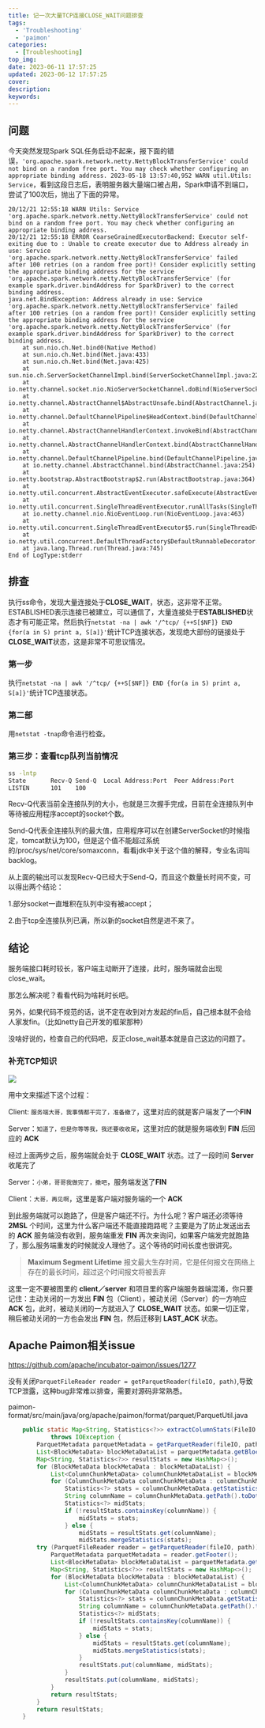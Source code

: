 ```yaml
---
title: 记一次大量TCP连接CLOSE_WAIT问题排查
tags:
  - 'Troubleshooting'
  - 'paimon'
categories:
  - [Troubleshooting]
top_img: 
date: 2023-06-11 17:57:25
updated: 2023-06-12 17:57:25
cover:
description:
keywords:
---
```


## 问题

今天突然发现Spark SQL任务启动不起来，报下面的错误，`'org.apache.spark.network.netty.NettyBlockTransferService' could not bind on a random free port. You may check whether configuring an appropriate binding address. 2023-05-18 13:57:40,952 WARN util.Utils: Service`，看到这段日志后，表明服务器大量端口被占用，Spark申请不到端口，尝试了100次后，抛出了下面的异常。

```
20/12/21 12:55:18 WARN Utils: Service 'org.apache.spark.network.netty.NettyBlockTransferService' could not bind on a random free port. You may check whether configuring an appropriate binding address.
20/12/21 12:55:18 ERROR CoarseGrainedExecutorBackend: Executor self-exiting due to : Unable to create executor due to Address already in use: Service 'org.apache.spark.network.netty.NettyBlockTransferService' failed after 100 retries (on a random free port)! Consider explicitly setting the appropriate binding address for the service 'org.apache.spark.network.netty.NettyBlockTransferService' (for example spark.driver.bindAddress for SparkDriver) to the correct binding address.
java.net.BindException: Address already in use: Service 'org.apache.spark.network.netty.NettyBlockTransferService' failed after 100 retries (on a random free port)! Consider explicitly setting the appropriate binding address for the service 'org.apache.spark.network.netty.NettyBlockTransferService' (for example spark.driver.bindAddress for SparkDriver) to the correct binding address.
	at sun.nio.ch.Net.bind0(Native Method)
	at sun.nio.ch.Net.bind(Net.java:433)
	at sun.nio.ch.Net.bind(Net.java:425)
	at sun.nio.ch.ServerSocketChannelImpl.bind(ServerSocketChannelImpl.java:223)
	at io.netty.channel.socket.nio.NioServerSocketChannel.doBind(NioServerSocketChannel.java:128)
	at io.netty.channel.AbstractChannel$AbstractUnsafe.bind(AbstractChannel.java:558)
	at io.netty.channel.DefaultChannelPipeline$HeadContext.bind(DefaultChannelPipeline.java:1283)
	at io.netty.channel.AbstractChannelHandlerContext.invokeBind(AbstractChannelHandlerContext.java:501)
	at io.netty.channel.AbstractChannelHandlerContext.bind(AbstractChannelHandlerContext.java:486)
	at io.netty.channel.DefaultChannelPipeline.bind(DefaultChannelPipeline.java:989)
	at io.netty.channel.AbstractChannel.bind(AbstractChannel.java:254)
	at io.netty.bootstrap.AbstractBootstrap$2.run(AbstractBootstrap.java:364)
	at io.netty.util.concurrent.AbstractEventExecutor.safeExecute(AbstractEventExecutor.java:163)
	at io.netty.util.concurrent.SingleThreadEventExecutor.runAllTasks(SingleThreadEventExecutor.java:403)
	at io.netty.channel.nio.NioEventLoop.run(NioEventLoop.java:463)
	at io.netty.util.concurrent.SingleThreadEventExecutor$5.run(SingleThreadEventExecutor.java:858)
	at io.netty.util.concurrent.DefaultThreadFactory$DefaultRunnableDecorator.run(DefaultThreadFactory.java:138)
	at java.lang.Thread.run(Thread.java:745)
End of LogType:stderr
```

## 排查

执行ss命令，发现大量连接处于**CLOSE_WAIT**，状态，这非常不正常。ESTABLISHED表示连接已被建立，可以通信了，大量连接处于**ESTABLISHED**状态才有可能正常。然后执行`netstat -na | awk '/^tcp/ {++S[$NF]} END {for(a in S) print a, S[a]}'`统计TCP连接状态，发现绝大部份的链接处于**CLOSE_WAIT**状态，这是非常不可思议情况。


### 第一步

执行`netstat -na | awk '/^tcp/ {++S[$NF]} END {for(a in S) print a, S[a]}'`统计TCP连接状态。

### 第二部

用`netstat -tnap`命令进行检查。

### 第三步：查看tcp队列当前情况
```sh
ss -lntp
State       Recv-Q Send-Q  Local Address:Port  Peer Address:Port             
LISTEN      101    100  
```

Recv-Q代表当前全连接队列的大小，也就是三次握手完成，目前在全连接队列中等待被应用程序accept的socket个数。

Send-Q代表全连接队列的最大值，应用程序可以在创建ServerSocket的时候指定，tomcat默认为100，但是这个值不能超过系统的/proc/sys/net/core/somaxconn，看看jdk中关于这个值的解释，专业名词叫backlog。

从上面的输出可以发现Recv-Q已经大于Send-Q，而且这个数量长时间不变，可以得出两个结论：

1.部分socket一直堆积在队列中没有被accept；

2.由于tcp全连接队列已满，所以新的socket自然是进不来了。



## 结论

服务端接口耗时较长，客户端主动断开了连接，此时，服务端就会出现 close_wait。

那怎么解决呢？看看代码为啥耗时长吧。

另外，如果代码不规范的话，说不定在收到对方发起的fin后，自己根本就不会给人家发fin。（比如netty自己开发的框架那种）

没啥好说的，检查自己的代码吧，反正close_wait基本就是自己这边的问题了。



### 补充TCP知识

![](https://raw.githubusercontent.com/yuanoOo/learngit/b6713af0a1b426be22a510bcd51cb0cddef43ea6/jpg/tcp01.jpeg)

用中文来描述下这个过程：

Client: `服务端大哥，我事情都干完了，准备撤了`，这里对应的就是客户端发了一个**FIN**

Server：`知道了，但是你等等我，我还要收收尾`，这里对应的就是服务端收到 **FIN** 后回应的 **ACK**

经过上面两步之后，服务端就会处于 **CLOSE_WAIT** 状态。过了一段时间 **Server** 收尾完了

Server：`小弟，哥哥我做完了，撤吧`，服务端发送了**FIN**

Client：`大哥，再见啊`，这里是客户端对服务端的一个 **ACK**

到此服务端就可以跑路了，但是客户端还不行。为什么呢？客户端还必须等待 **2MSL** 个时间，这里为什么客户端还不能直接跑路呢？主要是为了防止发送出去的 **ACK** 服务端没有收到，服务端重发 **FIN** 再次来询问，如果客户端发完就跑路了，那么服务端重发的时候就没人理他了。这个等待的时间长度也很讲究。

> **Maximum Segment Lifetime** 报文最大生存时间，它是任何报文在网络上存在的最长时间，超过这个时间报文将被丢弃

这里一定不要被图里的 **client／server** 和项目里的客户端服务器端混淆，你只要记住：主动关闭的一方发出 **FIN** 包（Client），被动关闭（Server）的一方响应 **ACK** 包，此时，被动关闭的一方就进入了 **CLOSE_WAIT** 状态。如果一切正常，稍后被动关闭的一方也会发出 **FIN** 包，然后迁移到 **LAST_ACK** 状态。

## Apache Paimon相关issue

https://github.com/apache/incubator-paimon/issues/1277

没有关闭`ParquetFileReader reader = getParquetReader(fileIO, path)`,导致TCP泄露，这种bug非常难以排查，需要对源码非常熟悉。

paimon-format/src/main/java/org/apache/paimon/format/parquet/ParquetUtil.java

```java
    public static Map<String, Statistics<?>> extractColumnStats(FileIO fileIO, Path path)
            throws IOException {
        ParquetMetadata parquetMetadata = getParquetReader(fileIO, path).getFooter();
        List<BlockMetaData> blockMetaDataList = parquetMetadata.getBlocks();
        Map<String, Statistics<?>> resultStats = new HashMap<>();
        for (BlockMetaData blockMetaData : blockMetaDataList) {
            List<ColumnChunkMetaData> columnChunkMetaDataList = blockMetaData.getColumns();
            for (ColumnChunkMetaData columnChunkMetaData : columnChunkMetaDataList) {
                Statistics<?> stats = columnChunkMetaData.getStatistics();
                String columnName = columnChunkMetaData.getPath().toDotString();
                Statistics<?> midStats;
                if (!resultStats.containsKey(columnName)) {
                    midStats = stats;
                } else {
                    midStats = resultStats.get(columnName);
                    midStats.mergeStatistics(stats);
        try (ParquetFileReader reader = getParquetReader(fileIO, path)) {
            ParquetMetadata parquetMetadata = reader.getFooter();
            List<BlockMetaData> blockMetaDataList = parquetMetadata.getBlocks();
            Map<String, Statistics<?>> resultStats = new HashMap<>();
            for (BlockMetaData blockMetaData : blockMetaDataList) {
                List<ColumnChunkMetaData> columnChunkMetaDataList = blockMetaData.getColumns();
                for (ColumnChunkMetaData columnChunkMetaData : columnChunkMetaDataList) {
                    Statistics<?> stats = columnChunkMetaData.getStatistics();
                    String columnName = columnChunkMetaData.getPath().toDotString();
                    Statistics<?> midStats;
                    if (!resultStats.containsKey(columnName)) {
                        midStats = stats;
                    } else {
                        midStats = resultStats.get(columnName);
                        midStats.mergeStatistics(stats);
                    }
                    resultStats.put(columnName, midStats);
                }
                resultStats.put(columnName, midStats);
            }
            return resultStats;
        }
        return resultStats;
    }

```

